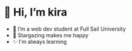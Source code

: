 # 👋 Hi, I’m kira
- 🌱 I’m a web dev student at Full Sail University
- 🔭 Stargazing makes me happy
- ✨ I'm always learning

<!---
PollinaKire-FS/PollinaKire-FS is a ✨ special ✨ repository because its `README.md` (this file) appears on your GitHub profile.
You can click the Preview link to take a look at your changes.
--->
